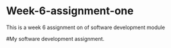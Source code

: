 # Week-6-assignment-one
This is a week 6 assignment on of software development module

#My software development assignment.